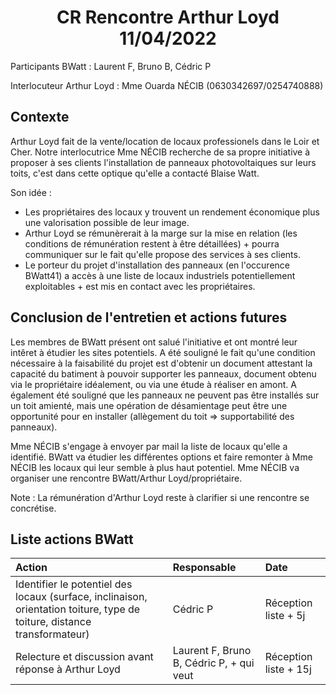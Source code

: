 <center><h1>CR Rencontre Arthur Loyd 11/04/2022</h1></center>

Participants BWatt : Laurent F, Bruno B, Cédric P

Interlocuteur Arthur Loyd : Mme Ouarda NÉCIB (0630342697/0254740888)

## Contexte
Arthur Loyd fait de la vente/location de locaux professionels dans le Loir et Cher. Notre interlocutrice Mme NÉCIB recherche de sa propre initiative à proposer à ses clients l'installation de panneaux photovoltaiques sur leurs toits, c'est dans cette optique qu'elle a contacté Blaise Watt.

Son idée :
* Les propriétaires des locaux y trouvent un rendement économique plus une valorisation possible de leur image.
* Arthur Loyd se rémunèrerait à la marge sur la mise en relation (les conditions de rémunération restent à être détaillées) + pourra communiquer sur le fait qu'elle propose des services à ses clients.
* Le porteur du projet d'installation des panneaux (en l'occurence BWatt41) a accès à une liste de locaux industriels potentiellement exploitables + est mis en contact avec les propriétaires.

## Conclusion de l'entretien et actions futures

Les membres de BWatt présent ont salué l'initiative et ont montré leur intêret à étudier les sites potentiels. A été souligné le fait qu'une condition nécessaire à la faisabilité du projet est d'obtenir un document attestant la capacité du batiment à pouvoir supporter les panneaux, document obtenu via le propriétaire idéalement, ou via une étude à réaliser en amont. A également été souligné que les panneaux ne peuvent pas être installés sur un toit amienté, mais une opération de désamientage peut être une opportunité pour en installer (allègement du toit => supportabilité des panneaux).

Mme NÉCIB s'engage à envoyer par mail la liste de locaux qu'elle a identifié. BWatt va étudier les différentes options et faire remonter à Mme NÉCIB les locaux qui leur semble à plus haut potentiel. Mme NÉCIB va organiser une rencontre BWatt/Arthur Loyd/propriétaire.

Note : La rémunération d'Arthur Loyd reste à clarifier si une rencontre se concrétise. 

## Liste actions BWatt

| Action           | Responsable | Date |
|:---------------  | :---------- | :-    |
| Identifier le potentiel des locaux (surface, inclinaison, orientation toiture, type de toiture, distance transformateur)   | Cédric P | Réception liste + 5j |
| Relecture et discussion avant réponse à Arthur Loyd  | Laurent F, Bruno B, Cédric P, + qui veut | Réception liste + 15j |